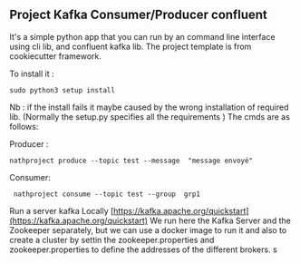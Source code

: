 

## Project Kafka Consumer/Producer confluent

It's  a simple python app that you can run by an command line interface using cli lib, and confluent kafka lib.
The project template is from cookiecutter framework.

To install it :

    sudo python3 setup install

Nb : if  the install fails it maybe caused by the wrong installation of required lib.
(Normally the setup.py specifies all the requirements )
 The cmds are as follows:

 Producer :

    nathproject produce --topic test --message  "message envoyé"

Consumer:

     nathproject consume --topic test --group  grp1

Run a server kafka Locally
[https://kafka.apache.org/quickstart](https://kafka.apache.org/quickstart)
 We run here the Kafka Server and the Zookeeper separately, but we can use a docker image to run it and also to create a cluster by settin the zookeeper.properties and zookeeper.properties to define the addresses of the different brokers.
 s
<!--stackedit_data:
eyJoaXN0b3J5IjpbMjgzMjkxNTA2XX0=
-->